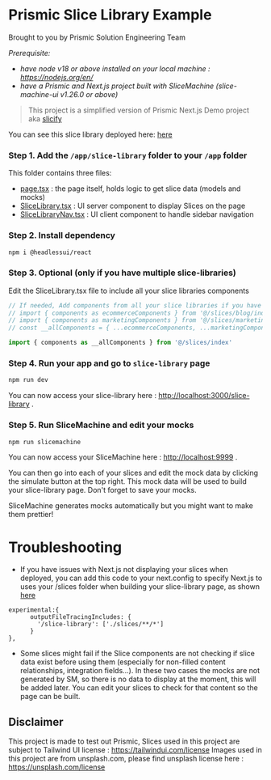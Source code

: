 # Prismic Slice Library Example

Brought to you by Prismic Solution Engineering Team

_Prerequisite:_
- _have node v18 or above installed on your local machine : https://nodejs.org/en/_
- _have a Prismic and Next.js project built with SliceMachine (slice-machine-ui v1.26.0 or above)_

> This project is a simplified version of Prismic Next.js Demo project aka [slicify](https://github.com/prismicio-solution-engineering/slicify-app)

You can see this slice library deployed here: [here](https://slicify-library.vercel.app/slice-library)

### Step 1. Add the `/app/slice-library` folder to your `/app` folder

This folder contains three files:
- [page.tsx](https://github.com/prismicio-solution-engineering/slicify-library/blob/main/app/slice-library/page.tsx) : the page itself, holds logic to get slice data (models and mocks)
- [SliceLibrary.tsx](https://github.com/prismicio-solution-engineering/slicify-library/blob/main/app/slice-library/SliceLibrary.tsx) : UI server component to display Slices on the page
- [SliceLibraryNav.tsx](https://github.com/prismicio-solution-engineering/slicify-library/blob/main/app/slice-library/SliceLibraryNav.tsx) : UI client component to handle sidebar navigation 

### Step 2. Install dependency

```bash
npm i @headlessui/react
```

### Step 3. Optional (only if you have multiple slice-libraries)

Edit the SliceLibrary.tsx file to include all your slice libraries components

```ts
// If needed, Add components from all your slice libraries if you have multiple:
// import { components as ecommerceComponents } from '@/slices/blog/index'
// import { components as marketingComponents } from '@/slices/marketing/index'
// const __allComponents = { ...ecommerceComponents, ...marketingComponents }

import { components as __allComponents } from '@/slices/index'
```

### Step 4. Run your app and go to `slice-library` page

```bash
npm run dev
```

You can now access your slice-library here : [http://localhost:3000/slice-library](http://localhost:3000/slice-library) .


### Step 5. Run SliceMachine and edit your mocks

```bash
npm run slicemachine
```

You can now access your SliceMachine here : [http://localhost:9999](http://localhost:9999) .

You can then go into each of your slices and edit the mock data by clicking the simulate button at the top right. This mock data will be used to build your slice-library page. Don't forget to save your mocks.

SliceMachine generates mocks automatically but you might want to make them prettier!

# Troubleshooting

- If you have issues with Next.js not displaying your slices when deployed, you can add this code to your next.config to specify Next.js to uses your /slices folder when building your slice-library page, as shown [here](https://github.com/prismicio-solution-engineering/slicify-app/blob/main/next.config.mjs#L5-L9)

```
experimental:{
      outputFileTracingIncludes: {
        '/slice-library': ['./slices/**/*']
      }
},
```

- Some slices might fail if the Slice components are not checking if slice data exist before using them (especially for non-filled content relationships, integration fields...). In these two cases the mocks are not generated by SM, so there is no data to display at the moment, this will be added later. You can edit your slices to check for that content so the page can be built.

## Disclaimer

This project is made to test out Prismic, Slices used in this project are subject to Tailwind UI license : https://tailwindui.com/license
Images used in this project are from unsplash.com, please find unsplash license here : https://unsplash.com/license
